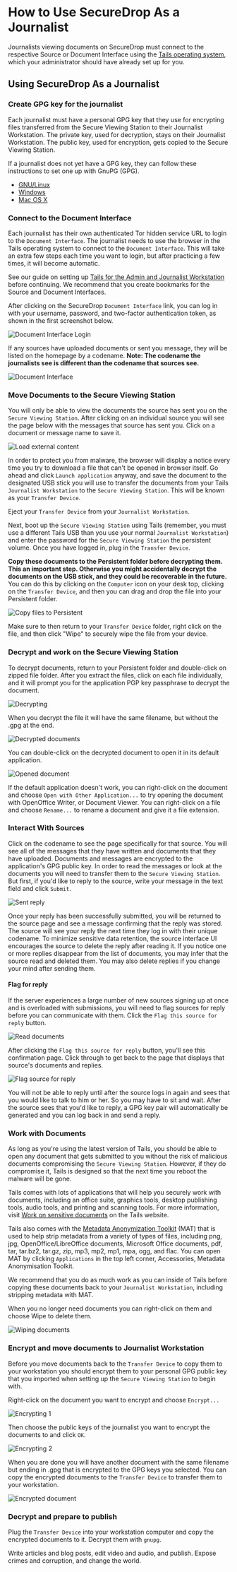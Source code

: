# How to Use SecureDrop As a Journalist

Journalists viewing documents on SecureDrop must connect to the respective Source or Document Interface using the [Tails operating system](https://tails.boum.org/), which your administrator should have already set up for you.

## Using SecureDrop As a Journalist

### Create GPG key for the journalist

Each journalist must have a personal GPG key that they use for encrypting files transferred from the Secure Viewing Station to their Journalist Workstation. The private key, used for decryption, stays on their Journalist Workstation. The public key, used for encryption, gets copied to the Secure Viewing Station. 

If a journalist does not yet have a GPG key, they can follow these instructions to set one up with GnuPG (GPG).

 * [GNU/Linux](https://www.gnupg.org/gph/en/manual.html#AEN26)
 * [Windows](http://gpg4win.org/)
 * [Mac OS X](https://support.gpgtools.org/kb/how-to/first-steps-where-do-i-start-where-do-i-begin)

### Connect to the Document Interface

Each journalist has their own authenticated Tor hidden service URL to login to the `Document Interface`. The journalist needs to use the browser in the Tails operating system to connect to the `Document Interface`. This will take an extra few steps each time you want to login, but after practicing a few times, it will become automatic.

See our guide on setting up [Tails for the Admin and Journalist Workstation](tails_guide.md) before continuing. We recommend that you create bookmarks for the Source and Document Interfaces.

After clicking on the SecureDrop `Document Interface` link, you can log in with your username, password, and two-factor authentication token, as shown in the first screenshot below.

![Document Interface Login](/docs/images/manual/document6.png)

If any sources have uploaded documents or sent you message, they will be listed on the homepage by a codename. **Note: The codename the journalists see is different than the codename that sources see.**

![Document Interface](/docs/images/manual/document1.png)

### Move Documents to the Secure Viewing Station

You will only be able to view the documents the source has sent you on the `Secure Viewing Station`. After clicking on an individual source you will see the page below with the messages that source has sent you. Click on a document or message name to save it.

![Load external content](/docs/images/manual/document4.png)

In order to protect you from malware, the browser will display a notice every time you try to download a file that can't be opened in browser itself. Go ahead and click `Launch application` anyway, and save the document to the designated USB stick you will use to transfer the documents from your Tails `Journalist Workstation` to the `Secure Viewing Station`. This will be known as your `Transfer Device`.

Eject your `Transfer Device` from your `Journalist Workstation`.

Next, boot up the `Secure Viewing Station` using Tails (remember, you must use a different Tails USB than you use your normal `Journalist Workstation`) and enter the password for the `Secure Viewing Station` the persistent volume. Once you have logged in, plug in the `Transfer Device`.

**Copy these documents to the Persistent folder before decrypting them. This an important step. Otherwise you might accidentally decrypt the documents on the USB stick, and they could be recoverable in the future.** You can do this by clicking on the `Computer` icon on your desk top, clicking on the `Transfer Device`, and then you can drag and drop the file into your Persistent folder.

![Copy files to Persistent](/docs/images/manual/viewing1.png)

Make sure to then return to your `Transfer Device` folder, right click on the file, and then click "Wipe" to securely wipe the file from your device.

### Decrypt and work on the Secure Viewing Station

To decrypt documents, return to your Persistent folder and double-click on zipped file folder. After you extract the files, click on each file individually, and it will prompt you for the application PGP key passphrase to decrypt the document.

![Decrypting](/docs/images/manual/viewing2.png)

When you decrypt the file it will have the same filename, but without the .gpg at the end.

![Decrypted documents](/docs/images/manual/viewing3.png)

You can double-click on the decrypted document to open it in its default application.

![Opened document](/docs/images/manual/viewing4.png)

If the default application doesn't work, you can right-click on the document and choose `Open with Other Application...` to try opening the document with OpenOffice Writer, or Document Viewer. You can right-click on a file and choose `Rename...` to rename a document and give it a file extension.

### Interact With Sources

Click on the codename to see the page specifically for that source. You will see all of the messages that they have written and documents that they have uploaded. Documents and messages are encrypted to the application's GPG public key. In order to read the messages or look at the documents you will need to transfer them to the `Secure Viewing Station`. 
But first, if you'd like to reply to the source, write your message in the text field and click `Submit`.

![Sent reply](/docs/images/manual/document2.png)

Once your reply has been successfully submitted, you will be returned to the source page and see a message confirming that the reply was stored. The source will see your reply the next time they log in with their unique codename. To minimize sensitive data retention, the source interface UI encourages the source to delete the reply after reading it. If you notice one or more replies disappear from the list of documents, you may infer that the source read and deleted them. You may also delete replies if you change your mind after sending them.

#### Flag for reply

If the server experiences a large number of new sources signing up at once and is overloaded with submissions, you will need to flag sources for reply before you can communicate with them. Click the `Flag this source for reply` button.

![Read documents](/docs/images/manual/document4.png)

After clicking the `Flag this source for reply` button, you'll see this confirmation page. Click through to get back to the page that displays that source's documents and replies.

![Flag source for reply](/docs/images/manual/document3.png)

You will not be able to reply until after the source logs in again and sees that you would like to talk to him or her. So you may have to sit and wait. After the source sees that you'd like to reply, a GPG key pair will automatically be generated and you can log back in and send a reply.

### Work with Documents

As long as you're using the latest version of Tails, you should be able to open any document that gets submitted to you without the risk of malicious documents compromising the `Secure Viewing Station`. However, if they do compromise it, Tails is designed so that the next time you reboot the malware will be gone.

Tails comes with lots of applications that will help you securely work with documents, including an office suite, graphics tools, desktop publishing tools, audio tools, and printing and scanning tools. For more information, visit [Work on sensitive documents](https://tails.boum.org/doc/sensitive_documents/index.en.html) on the Tails website.

Tails also comes with the [Metadata Anonymization Toolkit](https://mat.boum.org/) (MAT) that is used to help strip metadata from a variety of types of files, including png, jpg, OpenOffice/LibreOffice documents, Microsoft Office documents, pdf, tar, tar.bz2, tar.gz, zip, mp3, mp2, mp1, mpa, ogg, and flac. You can open MAT by clicking `Applications` in the top left corner, Accessories, Metadata Anonymisation Toolkit.

We recommend that you do as much work as you can inside of Tails before copying these documents back to your `Journalist Workstation`, including stripping metadata with MAT.

When you no longer need documents you can right-click on them and choose Wipe to delete them.

![Wiping documents](/docs/images/manual/viewing5.png)

### Encrypt and move documents to Journalist Workstation

Before you move documents back to the `Transfer Device` to copy them to your workstation you should encrypt them to your personal GPG public key that you imported when setting up the `Secure Viewing Station` to begin with.

Right-click on the document you want to encrypt and choose `Encrypt...`

![Encrypting 1](/docs/images/manual/viewing6.png)

Then choose the public keys of the journalist you want to encrypt the documents to and click `OK`.

![Encrypting 2](/docs/images/manual/viewing7.png)

When you are done you will have another document with the same filename but ending in .gpg that is encrypted to the GPG keys you selected. You can copy the encrypted documents to the `Transfer Device` to transfer them to your workstation.

![Encrypted document](/docs/images/manual/viewing8.png)

### Decrypt and prepare to publish

Plug the `Transfer Device` into your workstation computer and copy the encrypted documents to it. Decrypt them with `gnupg`.

Write articles and blog posts, edit video and audio, and publish. Expose crimes and corruption, and change the world.

